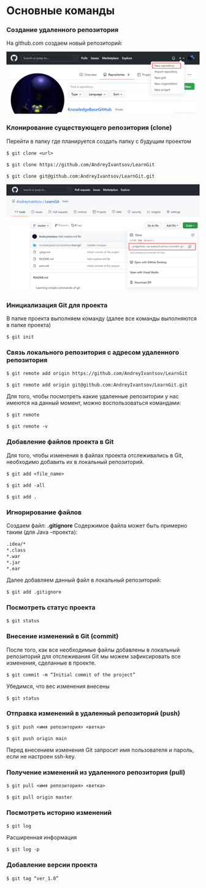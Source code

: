 # Основные команды

### Создание удаленного репозитория
На github.com создаем новый репозиторий:

![Создание удаленного репозитория](.\resurce\img-02.png)

### Клонирование существующего репозитория (clone)

Перейти в папку где планируется создать папку с будущим проектом

```console
$ git clone <url>
```
```console
$ git clone https://github.com/AndreyIvantsov/LearnGit
```
```console
$ git clone git@github.com:AndreyIvantsov/LearnGit.git
```

![Ссылка на репозиторий](.\resurce\img-01.png)

### Инициализация Git для проекта

В папке проекта выполняем команду (далее все команды
выполняются в папке проекта)

```console
$ git init
```

### Связь локального репозитория c адресом удаленного репозитория

```console
$ git remote add origin https://github.com/AndreyIvantsov/LearnGit
```
```console
$ git remote add origin git@github.com:AndreyIvantsov/LearnGit.git
```

Для того, чтобы посмотреть какие удаленные репозитории у нас имеются на данный момент, можно воспользоваться командами:

```console
$ git remote
```
```console
$ git remote -v
```

### Добавление файлов проекта в Git

Для того, чтобы изменения в файлах проекта отслеживались в Git, необходимо добавить их в локальный репозиторий.

```console
$ git add <file_name>
```
```console
$ git add -all
```
```console
$ git add .
``` 

### Игнорирование файлов
Создаем файл: **.gitignore**
Содержимое файла может быть примерно таким (для Java –проекта):
```
.idea/*
*.class
*.war
*.jar
*.ear
```
Далее добавляем данный файл в локальный репозиторий:

```console
$ git add .gitignore
```

### Посмотреть статус проекта

```console
$ git status
```

### Внесение изменений в Git (commit)

После того, как все необходимые файлы добавлены в локальный репозиторий для отслеживания Git мы можем зафиксировать все изменения, сделанные в проекте.

```console
$ git commit -m “Initial commit of the project”
```

Убедимся, что вес изменения внесены

```console
$ git status
```

### Отправка изменений в удаленный репозиторий (push)

```console
$ git push <имя репозитория> <ветка>
```
```console
$ git push origin main
```

Перед внесением изменения Git запросит имя пользователя и пароль, если не настроен ssh-key.

### Получение изменений из удаленного репозитория (pull)

```console
$ git pull <имя репозитория> <ветка>
```
```console
$ git pull origin master
```

### Посмотреть историю изменений

```console
$ git log
```

Расширенная информация

```console
$ git log -p
```

### Добавление версии проекта

```console
$ git tag “ver_1.0”
```
